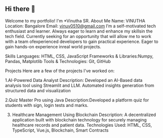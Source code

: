 ## Hi there 👋

Welcome to my portfolio! I'm *Vinutha SR. 
About Me
Name: VINUTHA
Location: Bangalore
Email: vinuv0510@gmail.com
I’m a self-motivated tech enthusiast and learner. Always eager to learn and enhance my skillsin the tech field. Currently seeking for an opportunity that will allow me to work with a team ofexperienced developers to gain practical experience. Eager to gain hands-on experience inreal world projects.

Skills
Languages: HTML, CSS, JavaScript
Frameworks & Libraries:Numpy, Pandas, Matplotlib
Tools & Technologies: Git, GitHub

Projects
Here are a few of the projects I've worked on:

1.AI-Powered Data Analyst
 Description: Developed an AI-Based data analysis tool using Streamlit and LLM. Automated insights generation from structured data and visualization

2.Quiz Master Pro using Java
  Description:Developed a platform quiz for students with sign, login tests and marks.

3. Healthcare Management Using Blockchain
Description: A decentralized application built with blockchain technology for securely managing healthcare records and patient data.
Technologies Used: HTML, CSS, TypeScript, Vue.js, Blockchain, Smart Contracts
